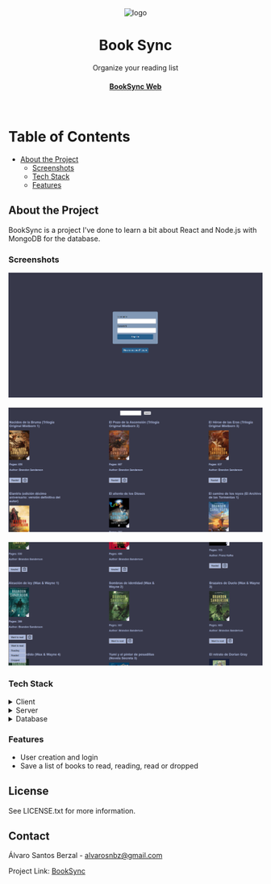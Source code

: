 <div align="center">


  <img src="https://static.wikia.nocookie.net/stormlightarchive/images/c/ca/SoTSAatKR_IS.jpg/revision/latest?cb=20200511014515" alt="logo" width="200" height="auto" />
  <h1>Book Sync</h1>
  
  <p>
    Organize your reading list
  </p>
   
<h4>
    <a href="https://book-sync-backend.onrender.com/">BookSync Web</a>
</div>

<br />

<!-- Table of Contents -->
# Table of Contents

- [About the Project](#about-the-project)
  * [Screenshots](#screenshots)
  * [Tech Stack](#tech-stack)
  * [Features](#features)

<!-- About the Project -->
## About the Project

<p>
    BookSync is a project I've done to learn a bit about React and Node.js with MongoDB for the database.
</p>

<!-- Screenshots -->
### Screenshots



<div align="center"> 
  <img src="https://github.com/AlvaroSnBz/book-sync/blob/main/BookSyncPhotos/register.png" alt="register-screenshot" />
</div>
</br>
<div align="center"> 
  <img src="https://github.com/AlvaroSnBz/book-sync/blob/main/BookSyncPhotos/main-menu.png" alt="main-menu-screenshot" />
</div>
</br>
<div align="center"> 
  <img src="https://github.com/AlvaroSnBz/book-sync/blob/main/BookSyncPhotos/dropdown.png" alt="dropdown-screenshot" />
</div>


<!-- TechStack -->
### Tech Stack

<details>
  <summary>Client</summary>
  <ul>
    <li><a href="https://www.typescriptlang.org/">Typescript</a></li>
    <li><a href="https://reactjs.org/">React.js</a></li>
  </ul>
</details>

<details>
  <summary>Server</summary>
  <ul>
    <li><a href="https://www.typescriptlang.org/">Typescript</a></li>
    <li><a href="https://expressjs.com/">Express.js</a></li>
  </ul>
</details>

<details>
<summary>Database</summary>
  <ul>
    <li><a href="https://www.mongodb.com/">MongoDB</a></li>
    <li><a href="https://mongoosejs.com/">Mongoose</a></li>
  </ul>
</details>

<!-- Features -->
### Features

- User creation and login
- Save a list of books to read, reading, read or dropped

## License

See LICENSE.txt for more information.

## Contact

Álvaro Santos Berzal - alvarosnbz@gmail.com

Project Link: [BookSync](https://github.com/AlvaroSnBz/book-sync)
